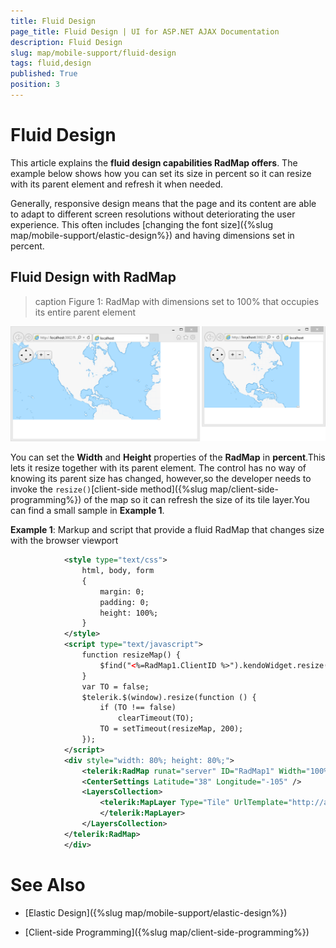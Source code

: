 ```yaml
---
title: Fluid Design
page_title: Fluid Design | UI for ASP.NET AJAX Documentation
description: Fluid Design
slug: map/mobile-support/fluid-design
tags: fluid,design
published: True
position: 3
---
```


# Fluid Design



This article explains the __fluid design capabilities RadMap offers__.	The example below shows how you can set its size in percent so it can resize with its parent element and refresh it when needed.

Generally, responsive design means that the page and its content are able to adapt to different screen resolutions without deteriorating the user experience.	This often includes [changing the font size]({%slug map/mobile-support/elastic-design%}) and having dimensions set in percent.

## Fluid Design with RadMap
>caption Figure 1: RadMap with dimensions set to 100% that occupies its entire parent element

![map-fluid-design](images/map-fluid-design.png)

You can set the __Width__ and __Height__ properties of the __RadMap__ in __percent__.This lets it resize together with its parent element. The control has no way of knowing its parent size has changed, however,so the developer needs to invoke the `resize()`[client-side method]({%slug map/client-side-programming%}) of the map so it can refresh the size of its tile layer.You can find a small sample in __Example 1__.

__Example 1__: Markup and script that provide a fluid RadMap that changes size with the browser viewport

````XML
			<style type="text/css">
				html, body, form
				{
					margin: 0;
					padding: 0;
					height: 100%;
				}
			</style>
			<script type="text/javascript">
				function resizeMap() {
					$find("<%=RadMap1.ClientID %>").kendoWidget.resize();
				}
				var TO = false;
				$telerik.$(window).resize(function () {
					if (TO !== false)
						clearTimeout(TO);
					TO = setTimeout(resizeMap, 200);
				});
			</script>
			<div style="width: 80%; height: 80%;">
				<telerik:RadMap runat="server" ID="RadMap1" Width="100%" Height="100%" Zoom="2">
				<CenterSettings Latitude="38" Longitude="-105" />
				<LayersCollection>
					<telerik:MapLayer Type="Tile" UrlTemplate="http://a.tile.opencyclemap.org/transport/#= zoom #/#= x #/#= y #.png">
					</telerik:MapLayer>
				</LayersCollection>
			</telerik:RadMap>
			</div>
````



# See Also

 * [Elastic Design]({%slug map/mobile-support/elastic-design%})

 * [Client-side Programming]({%slug map/client-side-programming%})

